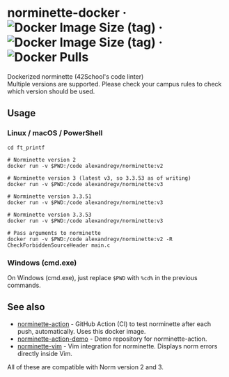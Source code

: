 # norminette-docker &middot; ![Docker Image Size (tag)](https://img.shields.io/docker/image-size/alexandregv/norminette/v2?label=image%20size%20v2) &middot; ![Docker Image Size (tag)](https://img.shields.io/docker/image-size/alexandregv/norminette/v3?label=image%20size%20v3) &middot; ![Docker Pulls](https://img.shields.io/docker/pulls/alexandregv/norminette)

Dockerized norminette (42School's code linter)  
Multiple versions are supported. Please check your campus rules to check which version should be used.

## Usage

### Linux / macOS / PowerShell

```
cd ft_printf

# Norminette version 2
docker run -v $PWD:/code alexandregv/norminette:v2

# Norminette version 3 (latest v3, so 3.3.53 as of writing)
docker run -v $PWD:/code alexandregv/norminette:v3

# Norminette version 3.3.51
docker run -v $PWD:/code alexandregv/norminette:v3

# Norminette version 3.3.53
docker run -v $PWD:/code alexandregv/norminette:v3

# Pass arguments to norminette
docker run -v $PWD:/code alexandregv/norminette:v2 -R CheckForbiddenSourceHeader main.c
```

### Windows (cmd.exe)

On Windows (cmd.exe), just replace `$PWD` with `%cd%` in the previous commands.

## See also

* [norminette-action](https://github.com/alexandregv/norminette-action) - GitHub Action (CI) to test norminette after each push, automatically. Uses this docker image.
* [norminette-action-demo](https://github.com/alexandregv/norminette-action-demo) - Demo repository for norminette-action.
* [norminette-vim](https://github.com/alexandregv/norminette-vim) - Vim integration for norminette. Displays norm errors directly inside Vim.

All of these are compatible with Norm version 2 and 3.
